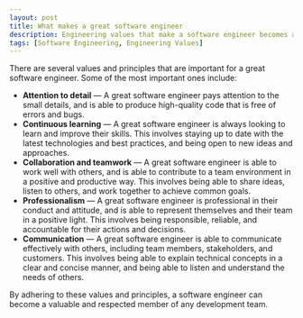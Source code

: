 ```yaml
---
layout: post
title: What makes a great software engineer
description: Engineering values that make a software engineer becomes a great one.
tags: [Software Engineering, Engineering Values]
---
```


There are several values and principles that are important for a great software engineer. Some of the most important ones include:

- **Attention to detail** — A great software engineer pays attention to the small details, and is able to produce high-quality code that is free of errors and bugs.
- **Continuous learning** — A great software engineer is always looking to learn and improve their skills. This involves staying up to date with the latest technologies and best practices, and being open to new ideas and approaches.
- **Collaboration and teamwork** — A great software engineer is able to work well with others, and is able to contribute to a team environment in a positive and productive way. This involves being able to share ideas, listen to others, and work together to achieve common goals.
- **Professionalism** — A great software engineer is professional in their conduct and attitude, and is able to represent themselves and their team in a positive light. This involves being responsible, reliable, and accountable for their actions and decisions.
- **Communication** — A great software engineer is able to communicate effectively with others, including team members, stakeholders, and customers. This involves being able to explain technical concepts in a clear and concise manner, and being able to listen and understand the needs of others.

By adhering to these values and principles, a software engineer can become a valuable and respected member of any development team.